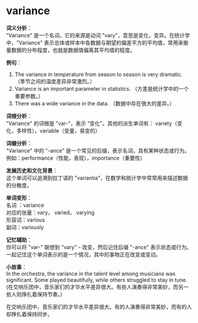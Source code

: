 # variance

**词义分析**：  
"Variance" 是一个名词，它的来源是动词 "vary"，意思是变化，变异。在统计学中，"Variance" 表示总体或样本中各数据与期望的偏差平方的平均值，常用来衡量数据的分布程度，也就是数据值偏离其平均值的程度。

  

**例句**：

  

1.  The variance in temperature from season to season is very dramatic. （季节之间的温度差异非常激烈。）
2.  Variance is an important parameter in statistics. （方差是统计学中的一个重要参数。）
3.  There was a wide variance in the data. （数据中存在很大的差异。）

  

**词根分析**：  
"Variance" 的词根是 "var-"，表示 “变化”。其他的派生单词有： variety（变化，多样性），variable（变量，易变的）

  

**词缀分析**：  
"Variance" 中的 "-ance" 是一个常见的后缀，表示名词，具有某种状态或行为。例如：performance（性能，表现），importance（重要性）

  

**发展历史和文化背景**：  
这个单词可以追溯到拉丁语的 "variantia"，在数学和统计学中常常用来描述数据的分散度。

  

**单词变形**：  
名词 ：variance  
对应的张量：vary， varied， varying  
形容词：various  
副词：variously

  

**记忆辅助**：  
你可以将 "var-" 联想到 "vary" - 改变，然后记住后缀 "-ance" 表示状态或行为。一起记住这个单词表示的是一个情况，其中的事物正在改变或变动。

  

**小故事**：  
In the orchestra, the variance in the talent level among musicians was significant. Some played beautifully, while others struggled to stay in tune. (在交响乐团中，音乐家们的才华水平差异很大。有些人演奏得非常美妙，而另一些人则挣扎着保持节奏。)

  

在交响乐团中，音乐家们的才华水平差异很大。有的人演奏得非常美妙，而有的人却挣扎着保持同步。
